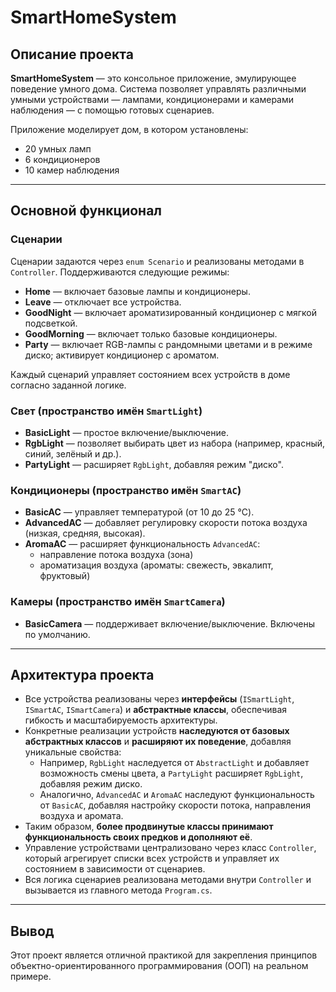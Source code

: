 ﻿# SmartHomeSystem

## Описание проекта

**SmartHomeSystem** — это консольное приложение, эмулирующее поведение умного дома. Система позволяет управлять различными умными устройствами — лампами, кондиционерами и камерами наблюдения — с помощью готовых сценариев.

Приложение моделирует дом, в котором установлены:
- 20 умных ламп
- 6 кондиционеров
- 10 камер наблюдения

---

##  Основной функционал

### Сценарии

Сценарии задаются через `enum Scenario` и реализованы методами в `Controller`. Поддерживаются следующие режимы:

- **Home** — включает базовые лампы и кондиционеры.
- **Leave** — отключает все устройства.
- **GoodNight** — включает ароматизированный кондиционер с мягкой подсветкой.
- **GoodMorning** — включает только базовые кондиционеры.
- **Party** — включает RGB-лампы с рандомными цветами и в режиме диско; активирует кондиционер с ароматом.

Каждый сценарий управляет состоянием всех устройств в доме согласно заданной логике.

### Свет (пространство имён `SmartLight`)

- **BasicLight** — простое включение/выключение.
- **RgbLight** — позволяет выбирать цвет из набора (например, красный, синий, зелёный и др.).
- **PartyLight** — расширяет `RgbLight`, добавляя режим "диско".

###  Кондиционеры (пространство имён `SmartAC`)

- **BasicAC** — управляет температурой (от 10 до 25 °C).
- **AdvancedAC** — добавляет регулировку скорости потока воздуха (низкая, средняя, высокая).
- **AromaAC** — расширяет функциональность `AdvancedAC`:
    - направление потока воздуха (зона)
    - ароматизация воздуха (ароматы: свежесть, эвкалипт, фруктовый)

### Камеры (пространство имён `SmartCamera`)

- **BasicCamera** — поддерживает включение/выключение. Включены по умолчанию.

---

##  Архитектура проекта

- Все устройства реализованы через **интерфейсы** (`ISmartLight`, `ISmartAC`, `ISmartCamera`) и **абстрактные классы**, обеспечивая гибкость и масштабируемость архитектуры.
- Конкретные реализации устройств **наследуются от базовых абстрактных классов** и **расширяют их поведение**, добавляя уникальные свойства:
    - Например, `RgbLight` наследуется от `AbstractLight` и добавляет возможность смены цвета, а `PartyLight` расширяет `RgbLight`, добавляя режим диско.
    - Аналогично, `AdvancedAC` и `AromaAC` наследуют функциональность от `BasicAC`, добавляя настройку скорости потока, направления воздуха и аромата.
- Таким образом, **более продвинутые классы принимают функциональность своих предков и дополняют её**.
- Управление устройствами централизовано через класс `Controller`, который агрегирует списки всех устройств и управляет их состоянием в зависимости от сценариев.
- Вся логика сценариев реализована методами внутри `Controller` и вызывается из главного метода `Program.cs`.


---

##  Вывод

Этот проект является отличной практикой для закрепления принципов объектно-ориентированного программирования (ООП) на реальном примере.
